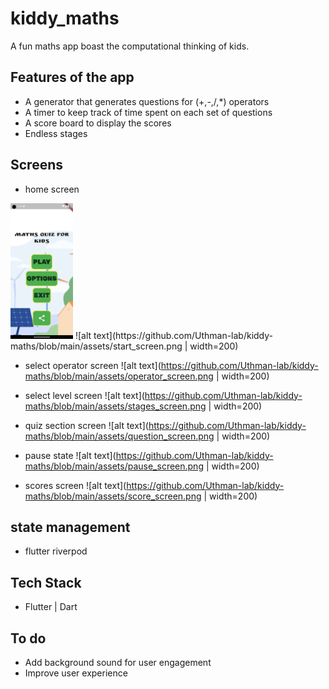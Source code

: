 # kiddy_maths

A fun maths app boast the computational thinking of kids.

## Features of the app

 - A generator that generates questions for (+,-,/,*) operators
 - A timer to keep track of time spent on each set of questions
 - A score board to display the scores
 - Endless stages 
 
 ## Screens 

 - home screen
  <img src="https://github.com/Uthman-lab/kiddy-maths/blob/main/assets/start_screen.png" width="100">
  ![alt text](https://github.com/Uthman-lab/kiddy-maths/blob/main/assets/start_screen.png | width=200)

 - select operator screen
   ![alt text](https://github.com/Uthman-lab/kiddy-maths/blob/main/assets/operator_screen.png | width=200)

 - select level screen
  ![alt text](https://github.com/Uthman-lab/kiddy-maths/blob/main/assets/stages_screen.png | width=200)

 - quiz section screen
  ![alt text](https://github.com/Uthman-lab/kiddy-maths/blob/main/assets/question_screen.png | width=200)

 - pause state
  ![alt text](https://github.com/Uthman-lab/kiddy-maths/blob/main/assets/pause_screen.png | width=200)

 - scores screen
  ![alt text](https://github.com/Uthman-lab/kiddy-maths/blob/main/assets/score_screen.png | width=200)


## state management
 - flutter riverpod

## Tech Stack
 - Flutter | Dart


## To do
 - Add background sound for user engagement
 - Improve user experience
